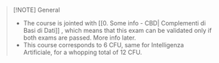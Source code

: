 
> [!NOTE] General
>  - The course is jointed with [[0. Some info - CBD| Complementi di Basi di Dati]] , which means that this exam can be validated only if both exams are passed. More info later.
>  - This course corresponds to 6 CFU, same for Intelligenza Artificiale, for a whopping total of 12 CFU.

